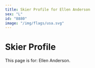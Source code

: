 ```yaml
---
title: Skier Profile for Ellen Anderson
sex: "L"
id: "8880"
image: "/img/flags/usa.svg" 
---
```


# Skier Profile

This page is for: Ellen Anderson.
    